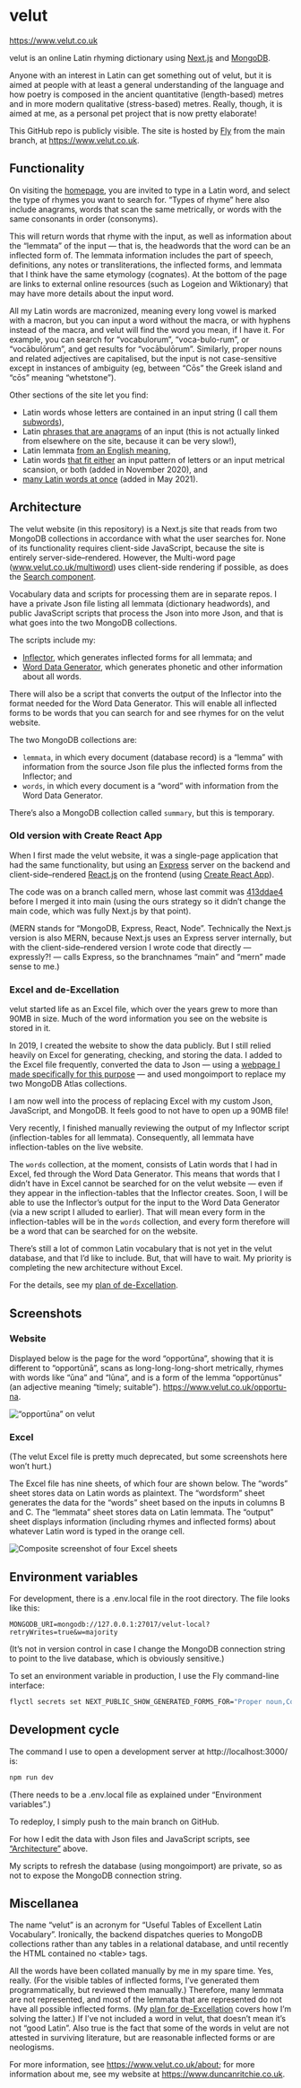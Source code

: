 # velut

https://www.velut.co.uk

velut is an online Latin rhyming dictionary using [Next.js](https://nextjs.org/) and [MongoDB](https://www.mongodb.com/).

Anyone with an interest in Latin can get something out of velut, but it is aimed at people with at least a general understanding of the language and how poetry is composed in the ancient quantitative (length-based) metres and in more modern qualitative (stress-based) metres. Really, though, it is aimed at me, as a personal pet project that is now pretty elaborate!

This GitHub repo is publicly visible. The site is hosted by [Fly](https://fly.io/) from the main branch, at https://www.velut.co.uk.

## Functionality

On visiting the [homepage](https://www.velut.co.uk), you are invited to type in a Latin word, and select the type of rhymes you want to search for. “Types of rhyme” here also include anagrams, words that scan the same metrically, or words with the same consonants in order (consonyms).

This will return words that rhyme with the input, as well as information about the “lemmata” of the input — that is, the headwords that the word can be an inflected form of. The lemmata information includes the part of speech, definitions, any notes or transliterations, the inflected forms, and lemmata that I think have the same etymology (cognates). At the bottom of the page are links to external online resources (such as Logeion and Wiktionary) that may have more details about the input word.

All my Latin words are macronized, meaning every long vowel is marked with a macron, but you can input a word without the macra, or with hyphens instead of the macra, and velut will find the word you mean, if I have it. For example, you can search for “vocabulorum”, “voca-bulo-rum”, or “vocābulōrum”, and get results for “vocābulōrum”. Similarly, proper nouns and related adjectives are capitalised, but the input is not case-sensitive except in instances of ambiguity (eg, between “Cōs” the Greek island and “cōs” meaning “whetstone”).

Other sections of the site let you find:

- Latin words whose letters are contained in an input string (I call them [subwords](https://www.velut.co.uk/subwords)),
- Latin [phrases that are anagrams](https://www.velut.co.uk/anagramphrases) of an input (this is not actually linked from elsewhere on the site, because it can be very slow!),
- Latin lemmata [from an English meaning](https://www.velut.co.uk/english),
- Latin words [that fit either](https://www.velut.co.uk/advanced) an input pattern of letters or an input metrical scansion, or both (added in November 2020), and
- [many Latin words at once](https://www.velut.co.uk/multiword) (added in May 2021).

## Architecture

The velut website (in this repository) is a Next.js site that reads from two MongoDB collections in accordance with what the user searches for. None of its functionality requires client-side JavaScript, because the site is entirely server-side–rendered. However, the Multi-word page (www.velut.co.uk/multiword) uses client-side rendering if possible, as does the [Search component](https://github.com/DuncanRitchie/velut/blob/main/components/search/Search.jsx).

Vocabulary data and scripts for processing them are in separate repos. I have a private Json file listing all lemmata (dictionary headwords), and public JavaScript scripts that process the Json into more Json, and that is what goes into the two MongoDB collections.

The scripts include my:
- [Inflector](https://github.com/DuncanRitchie/velut-inflector), which generates inflected forms for all lemmata; and
- [Word Data Generator](https://github.com/DuncanRitchie/velut-word-data-generator), which generates phonetic and other information about all words.

There will also be a script that converts the output of the Inflector into the format needed for the Word Data Generator. This will enable all inflected forms to be words that you can search for and see rhymes for on the velut website.

The two MongoDB collections are:
- `lemmata`, in which every document (database record) is a “lemma” with information from the source Json file plus the inflected forms from the Inflector; and
- `words`, in which every document is a “word” with information from the Word Data Generator.

There’s also a MongoDB collection called `summary`, but this is temporary.

### Old version with Create React App

When I first made the velut website, it was a single-page application that had the same functionality, but using an [Express](https://expressjs.com/) server on the backend and client-side–rendered [React.js](https://reactjs.org/) on the frontend (using [Create React App](https://create-react-app.dev/)).

The code was on a branch called mern, whose last commit was [413ddae4](https://github.com/DuncanRitchie/velut/commit/413ddae4e872b91e376a4965146bc43f68d162d3) before I merged it into main (using the ours strategy so it didn’t change the main code, which was fully Next.js by that point).

(MERN stands for “MongoDB, Express, React, Node”. Technically the Next.js version is also MERN, because Next.js uses an Express server internally, but with the client-side–rendered version I wrote code that directly — expressly?! — calls Express, so the branchnames “main” and “mern” made sense to me.)

### Excel and de-Excellation

velut started life as an Excel file, which over the years grew to more than 90MB in size.
Much of the word information you see on the website is stored in it.

In 2019, I created the website to show the data publicly.
But I still relied heavily on Excel for generating, checking, and storing the data.
I added to the Excel file frequently, converted the data to Json — using a [webpage I made specifically for this purpose](https://github.com/DuncanRitchie/velut-json-generator) — and used mongoimport to replace my two MongoDB Atlas collections.

I am now well into the process of replacing Excel with my custom Json, JavaScript, and MongoDB.
It feels good to not have to open up a 90MB file!

Very recently, I finished manually reviewing the output of my Inflector script (inflection-tables for all lemmata).
Consequently, all lemmata have inflection-tables on the live website.

The `words` collection, at the moment, consists of Latin words that I had in Excel, fed through the Word Data Generator.
This means that words that I didn’t have in Excel cannot be searched for on the velut website — even if they appear in the inflection-tables that the Inflector creates.
Soon, I will be able to use the Inflector’s output for the input to the Word Data Generator (via a new script I alluded to earlier).
That will mean every form in the inflection-tables will be in the `words` collection, and every form therefore will be a word that can be searched for on the website.

There’s still a lot of common Latin vocabulary that is not yet in the velut database, and that I’d like to include.
But, that will have to wait.
My priority is completing the new architecture without Excel.

For the details, see my [plan of de-Excellation](https://github.com/DuncanRitchie/velut/blob/main/plan.md).

## Screenshots

### Website

Displayed below is the page for the word “opportūna”, showing that it is different to “opportūnā”, scans as long-long-long-short metrically, rhymes with words like “ūna” and “lūna”, and is a form of the lemma “opportūnus” (an adjective meaning “timely; suitable”). https://www.velut.co.uk/opportu-na.

![“opportūna” on velut](https://github.com/DuncanRitchie/velut-screenshots/blob/main/compressed/velut-web-opportuna.png)

### Excel

(The velut Excel file is pretty much deprecated, but some screenshots here won’t hurt.)

The Excel file has nine sheets, of which four are shown below. The “words” sheet stores data on Latin words as plaintext. The “wordsform” sheet generates the data for the “words” sheet based on the inputs in columns B and C. The “lemmata” sheet stores data on Latin lemmata. The “output” sheet displays information (including rhymes and inflected forms) about whatever Latin word is typed in the orange cell.

![Composite screenshot of four Excel sheets](https://github.com/DuncanRitchie/velut-screenshots/blob/main/compressed/velut-excel-4sheets.png)

## Environment variables

For development, there is a .env.local file in the root directory.
The file looks like this:

```env
MONGODB_URI=mongodb://127.0.0.1:27017/velut-local?retryWrites=true&w=majority
```

(It’s not in version control in case I change the MongoDB connection string to point to the live database, which is obviously sensitive.)

To set an environment variable in production, I use the Fly command-line interface:

```bash
flyctl secrets set NEXT_PUBLIC_SHOW_GENERATED_FORMS_FOR="Proper noun,Conjunction,Pronoun,Noun,Preposition,Interjection,Adverb,Adjective"
```

## Development cycle

The command I use to open a development server at http://localhost:3000/ is:

```bash
npm run dev
```

(There needs to be a .env.local file as explained under “Environment variables”.)

To redeploy, I simply push to the main branch on GitHub.

For how I edit the data with Json files and JavaScript scripts, see [“Architecture”](#architecture) above.

My scripts to refresh the database (using mongoimport) are private, so as not to expose the MongoDB connection string.

## Miscellanea

The name “velut” is an acronym for “Useful Tables of Excellent Latin Vocabulary”. Ironically, the backend dispatches queries to MongoDB collections rather than any tables in a relational database, and until recently the HTML contained no &lt;table&gt; tags.

All the words have been collated manually by me in my spare time. Yes, really. (For the visible tables of inflected forms, I’ve generated them programmatically, but reviewed them manually.) Therefore, many lemmata are not represented, and most of the lemmata that are represented do not have all possible inflected forms. (My [plan for de-Excellation](https://github.com/DuncanRitchie/velut/blob/main/plan.md) covers how I’m solving the latter.) If I’ve not included a word in velut, that doesn’t mean it’s not “good Latin”. Also true is the fact that some of the words in velut are not attested in surviving literature, but are reasonable inflected forms or are neologisms.

For more information, see https://www.velut.co.uk/about; for more information about me, see my website at https://www.duncanritchie.co.uk.
